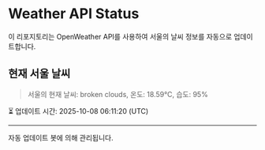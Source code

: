 
# Weather API Status

이 리포지토리는 OpenWeather API를 사용하여 서울의 날씨 정보를 자동으로 업데이트합니다.

## 현재 서울 날씨
> 서울의 현재 날씨: broken clouds, 온도: 18.59°C, 습도: 95%

⏳ 업데이트 시간: 2025-10-08 06:11:20 (UTC)

---
자동 업데이트 봇에 의해 관리됩니다.
